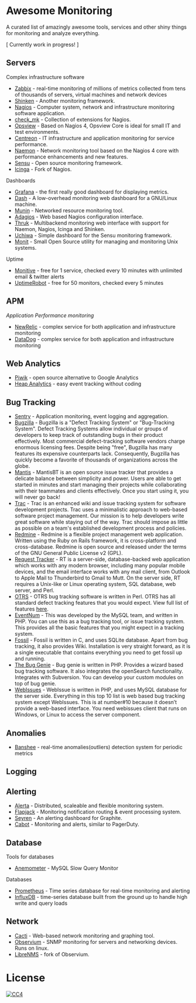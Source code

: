 # Awesome Monitoring

A curated list of amazingly awesome tools, services and other shiny things for monitoring and analyze everything.

[ Currently work in progress! ]

## Servers

Complex infrastructure software

- [Zabbix](http://www.zabbix.com) - real-time monitoring of millions of metrics collected from tens of thousands of servers, virtual machines and network devices
- [Shinken](http://www.shinken-monitoring.org/) - Another monitoring framework.
- [Nagios](http://www.nagios.org/) - Computer system, network and infrastructure monitoring software application.
- [check_mk](http://mathias-kettner.com/check_mk.html) - Collection of extensions for Nagios.
- [Opsview](https://www.opsview.com/products/opsview-atom) - Based on Nagios 4, Opsview Core is ideal for small IT and test environments.
- [Centreon](http://www.centreon.com) - IT infrastructure and application monitoring for service performance.
- [Naemon](http://www.naemon.org/) - Network monitoring tool based on the Nagios 4 core with performance enhancements and new features.
- [Sensu](http://sensuapp.org/) - Open source monitoring framework.
- [Icinga](https://www.icinga.org/) - Fork of Nagios.

Dashboards

- [Grafana](https://grafana.com) - the first really good dashboard for displaying metrics.
- [Dash](https://github.com/afaqurk/linux-dash) - A low-overhead monitoring web dashboard for a GNU/Linux machine.
- [Munin](http://munin-monitoring.org/) - Networked resource monitoring tool.
- [Adagios](http://adagios.org/) - Web based Nagios configuration interface.
- [Thruk](http://www.thruk.org/) - Multibackend monitoring web interface with support for Naemon, Nagios, Icinga and Shinken.
- [Uchiwa](https://uchiwa.io) - Simple dashboard for the Sensu monitoring framework.
- [Monit](http://mmonit.com/monit/#home) - Small Open Source utility for managing and monitoring Unix systems.

Uptime

- [Monitive](http://monitive.com) - free for 1 service, checked every 10 minutes with unlimited email & twitter alerts
- [UptimeRobot](https://uptimerobot.com) - free for 50 monitors, checked every 5 minutes

## APM
*Application Performance monitoring*

- [NewRelic](https://newrelic.com) - complex service for both application and infrastructure monitoring
- [DataDog](https://www.datadoghq.com) - complex service for both application and infrastructure monitoring

## Web Analytics

- [Piwik](https://piwik.org) - open source alternative to Google Analytics
- [Heap Analytics](https://heapanalytics.com) - easy event tracking without coding

## Bug Tracking
- [Sentry](https://getsentry.com/) - Application monitoring, event logging and aggregation.
- [Bugzilla](https://www.bugzilla.org/) - Bugzilla is a "Defect Tracking System" or "Bug-Tracking System". Defect Tracking Systems allow individual or groups of developers to keep track of outstanding bugs in their product effectively. Most commercial defect-tracking software vendors charge enormous licensing fees. Despite being "free", Bugzilla has many features its expensive counterparts lack. Consequently, Bugzilla has quickly become a favorite of thousands of organizations across the globe.
- [Mantis](https://www.mantisbt.org/) - MantisBT is an open source issue tracker that provides a delicate balance between simplicity and power. Users are able to get started in minutes and start managing their projects while collaborating with their teammates and clients effectively. Once you start using it, you will never go back!
- [Trac](https://trac.edgewall.org/) - Trac is an enhanced wiki and issue tracking system for software development projects. Trac uses a minimalistic approach to web-based software project management. Our mission is to help developers write great software while staying out of the way. Trac should impose as little as possible on a team's established development process and policies.
- [Redmine](http://www.redmine.org/) - Redmine is a flexible project management web application. Written using the Ruby on Rails framework, it is cross-platform and cross-database.
Redmine is open source and released under the terms of the GNU General Public License v2 (GPL).
- [Request Tracker](http://bestpractical.squarespace.com/request-tracker) - RT is a server-side, database-backed web application which works with any modern browser, including many popular mobile devices, and the email interface works with any mail client, from Outlook to Apple Mail to Thunderbird to Gmail to Mutt. On the server side, RT requires a Unix-like or Linux operating system, SQL database, web server, and Perl.
- [OTRS](https://www.otrs.com/) - OTRS bug tracking software is written in Perl. OTRS has all standard defect tracking features that you would expect. View full list of features [here](https://www.otrs.com/feature-overview-of-our-help-desk-solution/).
- [EventNum](https://launchpad.net/eventum/) - This was developed by the MySQL team, and written in PHP. You can use this as a bug tracking tool, or issue tracking system. This provides all the basic features that you might expect in a tracking system.
- [Fossil](http://www.fossil-scm.org/) - Fossil is written in C, and uses SQLite database. Apart from bug tracking, it also provides Wiki. Installation is very straight forward, as it is a single executable that contains everything you need to get fossil up and running.
- [The Bug Genie](http://www.thebuggenie.com/) - Bug genie is written in PHP. Provides a wizard based bug tracking software. It also integrates the openSearch functionality. Integrates with Subversion. You can develop your custom modules on top of bug genie.
- [WebIssues](http://webissues.mimec.org/) - WebIssue is written in PHP, and uses MySQL database for the server side. Everything in this top 10 list is web based bug tracking system except WebIssues. This is at number#10 because it doesn’t provide a web-based interface. You need webissues client that runs on Windows, or Linux to access the server component.

## Anomalies

- [Banshee](https://github.com/eleme/banshee) - real-time anomalies(outliers) detection system for periodic metrics

## Logging

## Alerting

- [Alerta](https://github.com/guardian/alerta) - Distributed, scaleable and flexible monitoring system.
- [Flapjack](http://flapjack.io/) - Monitoring notification routing & event processing system.
- [Seyren](https://github.com/scobal/seyren) - An alerting dashboard for Graphite.
- [Cabot](http://cabotapp.com/) - Monitoring and alerts, similar to PagerDuty.

## Database

Tools for databases

- [Anemometer](https://github.com/box/Anemometer) - MySQL Slow Query Monitor

Databases

- [Prometheus](https://prometheus.io) - Time series database for real-time monitoring and alerting
- [InfluxDB](https://github.com/influxdata/influxdb) - time-series database built from the ground up to handle high write and query loads

## Network

- [Cacti](http://www.cacti.net) - Web-based network monitoring and graphing tool.
- [Observium](http://www.observium.org/) - SNMP monitoring for servers and networking devices. Runs on linux.
- [LibreNMS](https://github.com/librenms/librenms/) - fork of Observium.


# License

[![CC4](https://i.creativecommons.org/l/by/4.0/88x31.png)](http://creativecommons.org/licenses/by/4.0/)
